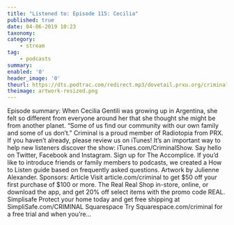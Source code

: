 ```yaml
---
title: "Listened to: Episode 115: Cecilia"
published: true
date: 04-06-2019 10:23
taxonomy:
category:
	- stream
tag:
	- podcasts
summary:
enabled: '0'
header_image: '0'
theurl: https://dts.podtrac.com/redirect.mp3/dovetail.prxu.org/criminal/a91a9494-fb45-48c5-ad4c-2615bfefd81b/Episode_115_Cecilia_Part_1.mp3
theimage: artwork-resized.png
--- 
```

Episode summary: When Cecilia Gentili was growing up in Argentina, she felt so different from everyone around her that she thought she might be from another planet. “Some of us find our community with our own family and some of us don’t.” Criminal is a proud member of Radiotopia from PRX. If you haven’t already, please review us on iTunes! It’s an important way to help new listeners discover the show: iTunes.com/CriminalShow. Say hello on Twitter, Facebook and Instagram. Sign up for The Accomplice. If you’d like to introduce friends or family members to podcasts, we created a How to Listen guide based on frequently asked questions. Artwork by Julienne Alexander. Sponsors: Article Visit article.com/criminal to get $50 off your first purchase of $100 or more. The Real Real Shop in-store, online, or download the app, and get 20% off select items with the promo code REAL. Simplisafe Protect your home today and get free shipping at SimpliSafe.com/CRIMINAL Squarespace Try Squarespace.com/criminal for a free trial and when you’re…
